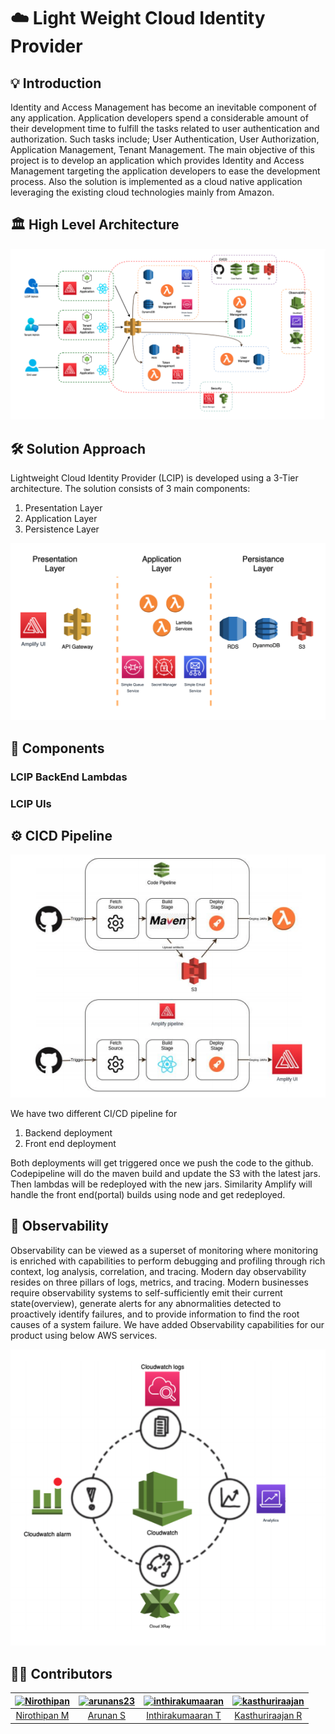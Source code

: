 # :cloud: Light Weight Cloud Identity Provider


## :bulb: Introduction

Identity and Access Management has become an inevitable component of any application. Application developers spend a considerable amount of their development time to fulfill the tasks related to user authentication and authorization. Such tasks include; User Authentication, User Authorization, Application Management, Tenant Management. The main objective of this project is to develop an application which provides Identity and
Access Management targeting the application developers to ease the development process. Also the solution is implemented as a cloud native application leveraging the existing cloud
technologies mainly from Amazon.

## :classical_building: High Level Architecture

![Architecture](images/architecture.png)

## :hammer_and_wrench: Solution Approach

Lightweight Cloud Identity Provider (LCIP) is developed using a 3-Tier architecture. The solution
consists of 3 main components:
1. Presentation Layer
2. Application Layer
3. Persistence Layer

![layered archtiecture](images/solution-approach.png)


## :bricks: Components

### LCIP BackEnd Lambdas

### LCIP UIs

## :gear: CICD Pipeline

![CI/CD Diagram](images/cicd-diagram.png)

We have two different CI/CD pipeline for
1. Backend deployment
2. Front end deployment

Both deployments will get triggered once we push the code to the github.
Codepipeline will do the maven build and update the S3 with the latest jars. Then lambdas will
be redeployed with the new jars. Similarity Amplify will handle the front end(portal) builds using
node and get redeployed.

## :microscope: Observability

Observability can be viewed as a superset of monitoring where monitoring is enriched
with capabilities to perform debugging and profiling through rich context, log analysis,
correlation, and tracing. Modern day observability resides on three pillars of logs, metrics, and
tracing. Modern businesses require observability systems to self-sufficiently emit their current
state(overview), generate alerts for any abnormalities detected to proactively identify failures,
and to provide information to find the root causes of a system failure.
We have added Observability capabilities for our product using below AWS services.

![Observability Diagram](images/observability-diagram.png)

## 👨‍💻 Contributors

[<img alt="Nirothipan" src="https://avatars.githubusercontent.com/u/24619763?v=4" width="100px;">](https://github.com/Nirothipan) |[<img alt="arunans23" src="https://avatars.githubusercontent.com/u/17047910?v=4" width="100px;">](https://github.com/arunans23) |[<img alt="inthirakumaaran" src="https://avatars.githubusercontent.com/u/17597685?v=4" width="100px;">](https://github.com/inthirakumaaran) | [<img alt="kasthuriraajan" src="https://avatars.githubusercontent.com/u/26266914?v=4" width="100px;">](https://github.com/kasthuriraajan)
:---:|:---:|:---:|:---:|
[Nirothipan M](https://github.com/Nirothipan)|[Arunan S](https://github.com/arunans23)|[Inthirakumaaran T](https://github.com/inthirakumaaran)|[Kasthuriraajan R](https://github.com/kasthuriraajan)



